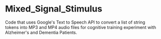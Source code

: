 # Mixed_Signal_Stimulus
Code that uses Google's Text to Speech API to convert a list of string tokens into MP3 and MP4 audio files for cognitive training experiment with Alzheimer's and Dementia Patients. 
